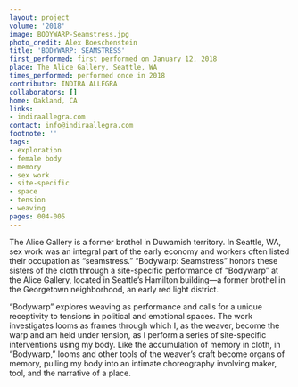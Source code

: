 ```yaml
---
layout: project
volume: '2018'
image: BODYWARP-Seamstress.jpg
photo_credit: Alex Boeschenstein
title: 'BODYWARP: SEAMSTRESS'
first_performed: first performed on January 12, 2018
place: The Alice Gallery, Seattle, WA
times_performed: performed once in 2018
contributor: INDIRA ALLEGRA
collaborators: []
home: Oakland, CA
links:
- indiraallegra.com
contact: info@indiraallegra.com
footnote: ''
tags:
- exploration
- female body
- memory
- sex work
- site-specific
- space
- tension
- weaving
pages: 004-005
---
```




The Alice Gallery is a former brothel in Duwamish territory. In Seattle, WA, sex work was an integral part of the early economy and workers often listed their occupation as “seamstress.” “Bodywarp: Seamstress” honors these sisters of the cloth through a site-specific performance of “Bodywarp” at the Alice Gallery, located in Seattle’s Hamilton building—a former brothel in the Georgetown neighborhood, an early red light district.

“Bodywarp” explores weaving as performance and calls for a unique receptivity to tensions in political and emotional spaces. The work investigates looms as frames through which I, as the weaver, become the warp and am held under tension, as I perform a series of site-specific interventions using my body. Like the accumulation of memory in cloth, in “Bodywarp,” looms and other tools of the weaver’s craft become organs of memory, pulling my body into an intimate choreography involving maker, tool, and the narrative of a place.

